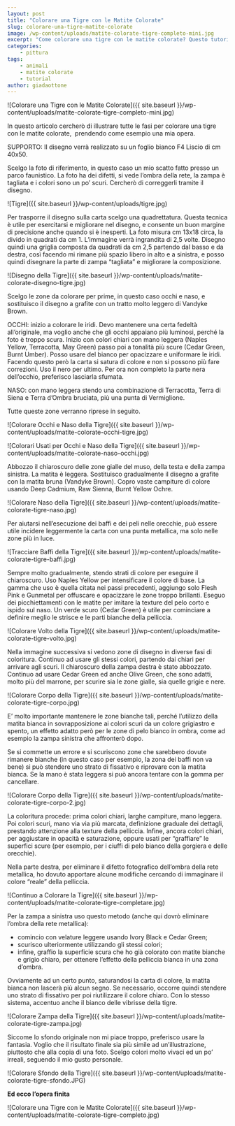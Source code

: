 ```yaml
---
layout: post
title: "Colorare una Tigre con le Matite Colorate"
slug: colorare-una-tigre-matite-colorate
image: /wp-content/uploads/matite-colorate-tigre-completo-mini.jpg
excerpt: "Come colorare una tigre con le matite colorate? Questo tutorial di Giada Ottone vi illustrerà passo dopo passo come fare."
categories:
    - pittura
tags:
    - animali
    - matite colorate
    - tutorial
author: giadaottone
---
```


![Colorare una Tigre con le Matite Colorate]({{ site.baseurl }}/wp-content/uploads/matite-colorate-tigre-completo-mini.jpg)

In questo articolo cercherò di illustrare tutte le fasi per colorare una tigre con le matite colorate,  prendendo come esempio una mia opera.

SUPPORTO: Il disegno verrà realizzato su un foglio bianco F4 Liscio di cm 40x50.

Scelgo la foto di riferimento, in questo caso un mio scatto fatto presso un parco faunistico. La foto ha dei difetti, si vede l’ombra della rete, la zampa è tagliata e i colori sono un po’ scuri. Cercherò di correggerli tramite il disegno.

![Tigre]({{ site.baseurl }}/wp-content/uploads/tigre.jpg)

Per trasporre il disegno sulla carta scelgo una quadrettatura. Questa tecnica è utile per esercitarsi e migliorare nel disegno, e consente un buon margine di precisione anche quando si è inesperti. La foto misura cm 13x18 circa, la divido in quadrati da cm 1. L’immagine verrà ingrandita di 2,5 volte. Disegno quindi una griglia composta da quadrati da cm 2,5 partendo dal basso e da destra, così facendo mi rimane più spazio libero in alto e a sinistra, e posso quindi disegnare la parte di zampa “tagliata” e migliorare la composizione.

![Disegno della Tigre]({{ site.baseurl }}/wp-content/uploads/matite-colorate-disegno-tigre.jpg)

Scelgo le zone da colorare per prime, in questo caso occhi e naso, e sostituisco il disegno a grafite con un tratto molto leggero di Vandyke Brown.

OCCHI: inizio a colorare le iridi. Devo mantenere una certa fedeltà all’originale, ma voglio anche che gli occhi appaiano più luminosi, perché la foto è troppo scura. Inizio con colori chiari con mano leggera (Naples Yellow, Terracotta, May Green) passo poi a tonalità più scure (Cedar Green, Burnt Umber). Posso usare del bianco per opacizzare e uniformare le iridi. Facendo questo però la carta si satura di colore e non si possono più fare correzioni. Uso il nero per ultimo. Per ora non completo la parte nera dell’occhio, preferisco lasciarla sfumata.

NASO: con mano leggera stendo una combinazione di Terracotta, Terra di Siena e Terra d’Ombra bruciata, più una punta di Vermiglione.

Tutte queste zone verranno riprese in seguito.

![Colorare Occhi e Naso della Tigre]({{ site.baseurl }}/wp-content/uploads/matite-colorate-occhi-tigre.jpg)

![Colorari Usati per Occhi e Naso della Tigre]({{ site.baseurl }}/wp-content/uploads/matite-colorate-naso-occhi.jpg)

Abbozzo il chiaroscuro delle zone gialle del muso, della testa e della zampa sinistra. La matita è leggera. Sostituisco gradualmente il disegno a grafite con la matita bruna (Vandyke Brown). Copro vaste campiture di colore usando Deep Cadmium, Raw Sienna, Burnt Yellow Ochre.

![Colorare Naso della Tigre]({{ site.baseurl }}/wp-content/uploads/matite-colorate-tigre-naso.jpg)

Per aiutarsi nell’esecuzione dei baffi e dei peli nelle orecchie, può essere utile incidere leggermente la carta con una punta metallica, ma solo nelle zone più in luce.

![Tracciare Baffi della Tigre]({{ site.baseurl }}/wp-content/uploads/matite-colorate-tigre-baffi.jpg)

Sempre molto gradualmente, stendo strati di colore per eseguire il chiaroscuro. Uso Naples Yellow per intensificare il colore di base. La gamma che uso è quella citata nei passi precedenti, aggiungo solo Flesh Pink e Gunmetal per offuscare e opacizzare le zone troppo brillanti. Eseguo dei picchiettamenti con le matite per imitare la texture del pelo corto e ispido sul naso. Un verde scuro (Cedar Green) è utile per cominciare a definire meglio le strisce e le parti bianche della pelliccia.

![Colorare Volto della Tigre]({{ site.baseurl }}/wp-content/uploads/matite-colorate-tigre-volto.jpg)

Nella immagine successiva si vedono zone di disegno in diverse fasi di coloritura. Continuo ad usare gli stessi colori, partendo dai chiari per arrivare agli scuri. Il chiaroscuro della zampa destra è stato abbozzato. Continuo ad usare Cedar Green ed anche Olive Green, che sono adatti, molto più del marrone, per scurire sia le zone gialle, sia quelle grigie e nere.

![Colorare Corpo della Tigre]({{ site.baseurl }}/wp-content/uploads/matite-colorate-tigre-corpo.jpg)

E’ molto importante mantenere le zone bianche tali, perché l’utilizzo della matita bianca in sovrapposizione ai colori scuri da un colore grigiastro e spento, un effetto adatto però per le zone di pelo bianco in ombra, come ad esempio la zampa sinistra che affronterò dopo.

Se si commette un errore e si scuriscono zone che sarebbero dovute rimanere bianche (in questo caso per esempio, la zona dei baffi non va bene) si può stendere uno strato di fissativo e riprovare con la matita bianca. Se la mano è stata leggera si può ancora tentare con la gomma per cancellare.

![Colorare Corpo della Tigre]({{ site.baseurl }}/wp-content/uploads/matite-colorate-tigre-corpo-2.jpg)

La coloritura procede: prima colori chiari, larghe campiture, mano leggera. Poi colori scuri, mano via via più marcata, definizione graduale dei dettagli, prestando attenzione alla texture della pelliccia. Infine, ancora colori chiari, per aggiustare in opacità e saturazione, oppure usati per “graffiare” le superfici scure (per esempio, per i ciuffi di pelo bianco della gorgiera e delle orecchie).

Nella parte destra, per eliminare il difetto fotografico dell’ombra della rete metallica, ho dovuto apportare alcune modifiche cercando di immaginare il colore “reale” della pelliccia.

![Continuo a Colorare la Tigre]({{ site.baseurl }}/wp-content/uploads/matite-colorate-tigre-completare.jpg)

Per la zampa a sinistra uso questo metodo (anche qui dovrò eliminare l’ombra della rete metallica):

- comincio con velature leggere usando Ivory Black e Cedar Green;
- scurisco ulteriormente utilizzando gli stessi colori;
- infine, graffio la superficie scura che ho già colorato con matite bianche e grigio chiaro, per ottenere l’effetto della pelliccia bianca in una zona d’ombra.

Ovviamente ad un certo punto, saturandosi la carta di colore, la matita bianca non lascerà più alcun segno. Se necessario, occorre quindi stendere uno strato di fissativo per poi riutilizzare il colore chiaro. Con lo stesso sistema, accentuo anche il bianco delle vibrisse della tigre.

![Colorare Zampa della Tigre]({{ site.baseurl }}/wp-content/uploads/matite-colorate-tigre-zampa.jpg)

Siccome lo sfondo originale non mi piace troppo, preferisco usare la fantasia. Voglio che il risultato finale sia più simile ad un’illustrazione, piuttosto che alla copia di una foto. Scelgo colori molto vivaci ed un po’ irreali, seguendo il mio gusto personale.

![Colorare Sfondo della Tigre]({{ site.baseurl }}/wp-content/uploads/matite-colorate-tigre-sfondo.JPG)

**Ed ecco l’opera finita**

![Colorare una Tigre con le Matite Colorate]({{ site.baseurl }}/wp-content/uploads/matite-colorate-tigre-completo.jpg)
